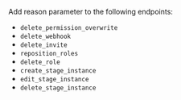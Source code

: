 Add reason parameter to the following endpoints:
  - `delete_permission_overwrite`
  - `delete_webhook`
  - `delete_invite`
  - `reposition_roles`
  - `delete_role`
  - `create_stage_instance`
  - `edit_stage_instance`
  - `delete_stage_instance`
